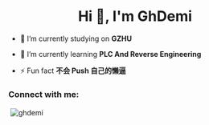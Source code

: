 <h1 align="center">Hi 👋, I'm GhDemi</h1>

- 🔭 I’m currently studying on **GZHU**

- 🌱 I’m currently learning **PLC And Reverse Engineering**

- ⚡ Fun fact **不会 Push 自己的懒逼**

<h3 align="left">Connect with me:</h3>
<p align="left">
</p>

<p>&nbsp;<img align="center" src="https://github-readme-stats.vercel.app/api?username=ghdemi&show_icons=true&theme=dark&locale=en" alt="ghdemi" /></p>
